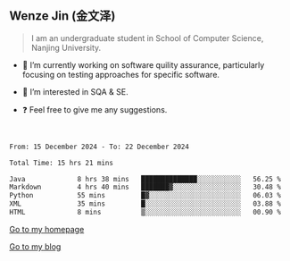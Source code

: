 ## Wenze Jin (金文泽)

> I am an undergraduate student in School of Computer Science, Nanjing University.

- 🔭 I’m currently working on software quility assurance, particularly focusing on testing approaches for specific software.
  
- 🌱 I’m interested in SQA & SE.
  
- ❓ Feel free to give me any suggestions.  

<br>  

<!--START_SECTION:waka-->

```txt
From: 15 December 2024 - To: 22 December 2024

Total Time: 15 hrs 21 mins

Java             8 hrs 38 mins   ██████████████░░░░░░░░░░░   56.25 %
Markdown         4 hrs 40 mins   ███████▓░░░░░░░░░░░░░░░░░   30.48 %
Python           55 mins         █▓░░░░░░░░░░░░░░░░░░░░░░░   06.03 %
XML              35 mins         █░░░░░░░░░░░░░░░░░░░░░░░░   03.88 %
HTML             8 mins          ▒░░░░░░░░░░░░░░░░░░░░░░░░   00.90 %
```

<!--END_SECTION:waka-->

[Go to my homepage](https://wenzejin.github.io)

[Go to my blog](https://wenzejin.notion.site/Wenze-Jin-s-Blog-1635e9fa7b6d80b3adcedfacc74aa717?pvs=4)
